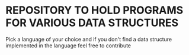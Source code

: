 # REPOSITORY TO HOLD PROGRAMS FOR VARIOUS DATA STRUCTURES

Pick a language of your choice and if you don't find a data structure implemented in the language feel free to contribute